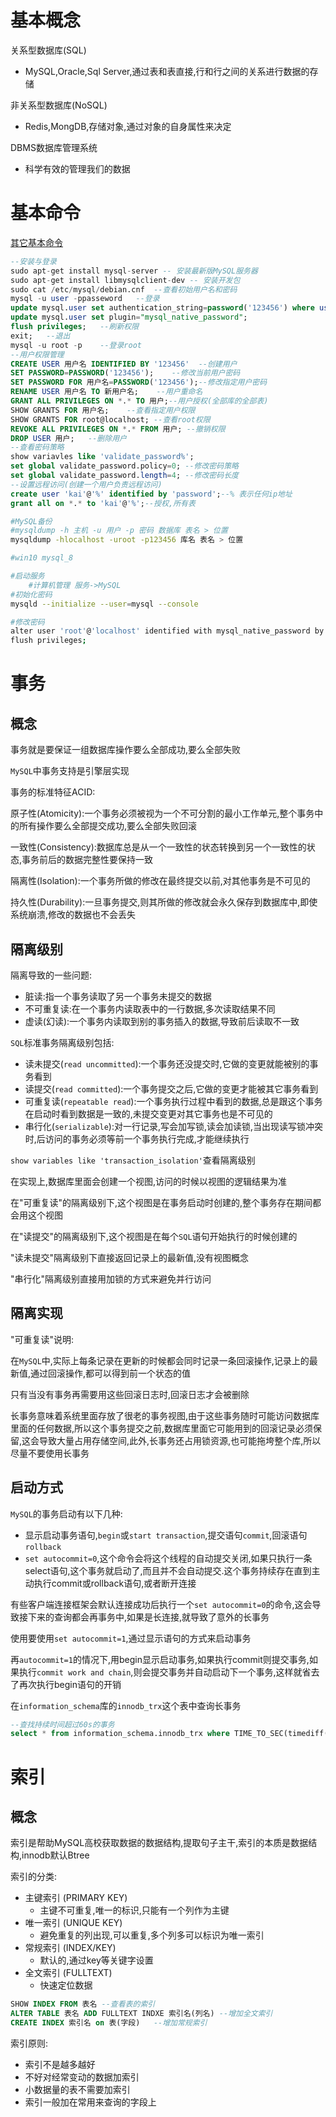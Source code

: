 # 基本概念

关系型数据库(SQL)

* MySQL,Oracle,Sql Server,通过表和表直接,行和行之间的关系进行数据的存储

非关系型数据库(NoSQL)

* Redis,MongDB,存储对象,通过对象的自身属性来决定

DBMS数据库管理系统

* 科学有效的管理我们的数据

# 基本命令

[其它基本命令](../../基础工具/mysql.md)

```sql
--安装与登录
sudo apt-get install mysql-server -- 安装最新版MySQL服务器
sudo apt-get install libmysqlclient-dev -- 安装开发包
sudo cat /etc/mysql/debian.cnf 	--查看初始用户名和密码 
mysql -u user -ppasseword	--登录
update mysql.user set authentication_string=password('123456') where user='root' and host='localhost'; --修改当前用户密码
update mysql.user set plugin="mysql_native_password";
flush privileges;	--刷新权限
exit;	--退出
mysql -u root -p	--登录root
--用户权限管理
CREATE USER 用户名 IDENTIFIED BY '123456'	--创建用户
SET PASSWORD=PASSWORD('123456');	--修改当前用户密码
SET PASSWORD FOR 用户名=PASSWORD('123456');--修改指定用户密码
RENAME USER 用户名 TO 新用户名;	--用户重命名
GRANT ALL PRIVILEGES ON *.* TO 用户;--用户授权(全部库的全部表)
SHOW GRANTS FOR 用户名;	--查看指定用户权限
SHOW GRANTS FOR root@localhost; --查看root权限
REVOKE ALL PRIVILEGES ON *.* FROM 用户; --撤销权限
DROP USER 用户;	--删除用户
--查看密码策略
show variavles like 'validate_password%';
set global validate_password.policy=0; --修改密码策略
set global validate_password.length=4; --修改密码长度
--设置远程访问(创建一个用户负责远程访问)
create user 'kai'@'%' identified by 'password';--% 表示任何ip地址
grant all on *.* to 'kai'@'%';--授权,所有表
```

```bash
#MySQL备份
#mysqldump -h 主机 -u 用户 -p 密码 数据库 表名 > 位置
mysqldump -hlocalhost -uroot -p123456 库名 表名 > 位置
```

```bash
#win10 mysql_8

#启动服务
	#计算机管理 服务->MySQL
#初始化密码
mysqld --initialize --user=mysql --console

#修改密码
alter user 'root'@'localhost' identified with mysql_native_password by '123456';
flush privileges;
```

# 事务

## 概念

事务就是要保证一组数据库操作要么全部成功,要么全部失败

`MySQL`中事务支持是引擎层实现

事务的标准特征ACID:

原子性(Atomicity):一个事务必须被视为一个不可分割的最小工作单元,整个事务中的所有操作要么全部提交成功,要么全部失败回滚

一致性(Consistency):数据库总是从一个一致性的状态转换到另一个一致性的状态,事务前后的数据完整性要保持一致

隔离性(Isolation):一个事务所做的修改在最终提交以前,对其他事务是不可见的

持久性(Durability):一旦事务提交,则其所做的修改就会永久保存到数据库中,即使系统崩溃,修改的数据也不会丢失

## 隔离级别

隔离导致的一些问题:

* 脏读:指一个事务读取了另一个事务未提交的数据
* 不可重复读:在一个事务内读取表中的一行数据,多次读取结果不同
* 虚读(幻读):一个事务内读取到别的事务插入的数据,导致前后读取不一致

`SQL`标准事务隔离级别包括:

* 读未提交(`read uncommitted`):一个事务还没提交时,它做的变更就能被别的事务看到
* 读提交(`read committed`):一个事务提交之后,它做的变更才能被其它事务看到
* 可重复读(`repeatable read`):一个事务执行过程中看到的数据,总是跟这个事务在启动时看到数据是一致的,未提交变更对其它事务也是不可见的
* 串行化(`serializable`):对一行记录,写会加写锁,读会加读锁,当出现读写锁冲突时,后访问的事务必须等前一个事务执行完成,才能继续执行

`show variables like 'transaction_isolation'`查看隔离级别

在实现上,数据库里面会创建一个视图,访问的时候以视图的逻辑结果为准

在"可重复读"的隔离级别下,这个视图是在事务启动时创建的,整个事务存在期间都会用这个视图

在"读提交"的隔离级别下,这个视图是在每个`SQL`语句开始执行的时候创建的

"读未提交"隔离级别下直接返回记录上的最新值,没有视图概念

"串行化"隔离级别直接用加锁的方式来避免并行访问

## 隔离实现

"可重复读"说明:

在`MySQL`中,实际上每条记录在更新的时候都会同时记录一条回滚操作,记录上的最新值,通过回滚操作,都可以得到前一个状态的值

只有当没有事务再需要用这些回滚日志时,回滚日志才会被删除

长事务意味着系统里面存放了很老的事务视图,由于这些事务随时可能访问数据库里面的任何数据,所以这个事务提交之前,数据库里面它可能用到的回滚记录必须保留,这会导致大量占用存储空间,此外,长事务还占用锁资源,也可能拖垮整个库,所以尽量不要使用长事务

## 启动方式

`MySQL`的事务启动有以下几种:

* 显示启动事务语句,`begin`或`start transaction`,提交语句`commit`,回滚语句`rollback`
* `set autocommit=0`,这个命令会将这个线程的自动提交关闭,如果只执行一条select语句,这个事务就启动了,而且并不会自动提交.这个事务持续存在直到主动执行commit或rollback语句,或者断开连接

有些客户端连接框架会默认连接成功后执行一个`set autocommit=0`的命令,这会导致接下来的查询都会再事务中,如果是长连接,就导致了意外的长事务

使用要使用`set autocommit=1`,通过显示语句的方式来启动事务

再`autocommit=1`的情况下,用begin显示启动事务,如果执行commit则提交事务,如果执行`commit work and chain`,则会提交事务并自动启动下一个事务,这样就省去了再次执行begin语句的开销

在`information_schema`库的`innodb_trx`这个表中查询长事务

```sql
--查找持续时间超过60s的事务
select * from information_schema.innodb_trx where TIME_TO_SEC(timediff(now(),trx_started))>60
```

# 索引

## 概念

索引是帮助MySQL高校获取数据的数据结构,提取句子主干,索引的本质是数据结构,innodb默认Btree

索引的分类:

* 主键索引 (PRIMARY KEY)
  * 主键不可重复,唯一的标识,只能有一个列作为主键
* 唯一索引 (UNIQUE KEY)
  * 避免重复的列出现,可以重复,多个列多可以标识为唯一索引
* 常规索引 (INDEX/KEY)
  * 默认的,通过key等关键字设置
* 全文索引 (FULLTEXT)
  * 快速定位数据

```sql
SHOW INDEX FROM 表名 --查看表的索引
ALTER TABLE 表名 ADD FULLTEXT INDXE 索引名(列名) --增加全文索引
CREATE INDEX 索引名 on 表(字段)	--增加常规索引
```

索引原则:

* 索引不是越多越好
* 不好对经常变动的数据加索引
* 小数据量的表不需要加索引
* 索引一般加在常用来查询的字段上

